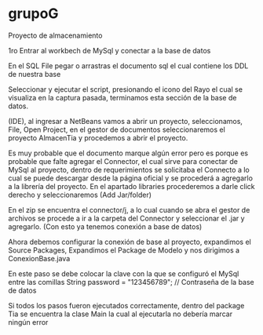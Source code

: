 # grupoG
Proyecto de almacenamiento

1ro Entrar al workbech de MySql y conectar a la base de datos


En el SQL File pegar o arrastras el documento sql el cual contiene los DDL de nuestra base


Seleccionar y ejecutar el script, presionando el icono del Rayo el cual se visualiza en la captura pasada, terminamos esta sección de la base de datos.



(IDE), al ingresar a NetBeans vamos a abrir un proyecto, seleccionamos, File, Open Project, en el gestor de documentos seleccionaremos el proyecto AlmacenTia y procedemos a abrir el proyecto.


Es muy probable que el documento marque algún error pero es porque es probable que falte agregar el Connector, el cual sirve para conectar de MySql al proyecto, dentro de requerimientos se solicitaba el Connecto a lo cual se puede descargar desde la página oficial y se procederá a agregarlo a la librería del proyecto.
En el apartado libraries procederemos a darle click derecho y seleccionaremos (Add Jar/folder)



En el zip se encuentra el connector/j, a lo cual cuando se abra el gestor de archivos se procede a ir a la carpeta del Connector y seleccionar el .jar y agregarlo. (Con esto ya tenemos conexión a base de datos)

Ahora debemos configurar la conexión de base al proyecto, expandimos el Source Packages, Expandimos el Package de Modelo y nos dirigimos a ConexionBase.java



En este paso se debe colocar la clave con la que se configuró el MySql entre las comillas 
   String password = "123456789";  // Contraseña de la base de datos


Si todos los pasos fueron ejecutados correctamente, dentro del package Tia se encuentra la clase Main la cual al ejecutarla no debería marcar ningún error
